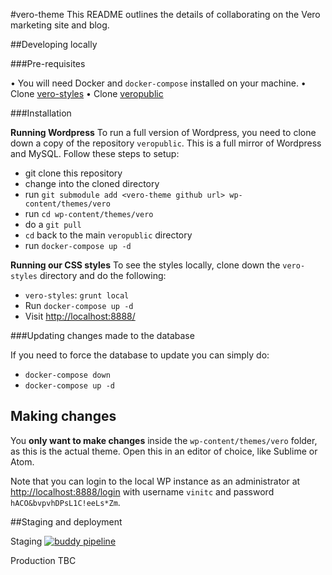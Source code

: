 #vero-theme
This README outlines the details of collaborating on the Vero marketing site and blog.

##Developing locally

###Pre-requisites

• You will need Docker and `docker-compose` installed on your machine.
• Clone [vero-styles](https://github.com/getvero/vero-styles)
• Clone [veropublic](https://github.com/getvero/veropublic)

###Installation

**Running Wordpress**
To run a full version of Wordpress, you need to clone down a copy of the repository `veropublic`. This is a full mirror of Wordpress and MySQL. Follow these steps to setup:

- git clone this repository
- change into the cloned directory
- run `git submodule add <vero-theme github url> wp-content/themes/vero`
- run `cd wp-content/themes/vero`
- do a `git pull`
- `cd` back to the main `veropublic` directory
- run `docker-compose up -d`

**Running our CSS styles**
To see the styles locally, clone down the `vero-styles` directory and do the following:

- `vero-styles`: `grunt local`
- Run `docker-compose up -d`
- Visit [http://localhost:8888/](http://localhost:8888/)

###Updating changes made to the database

If you need to force the database to update you can simply do:

- `docker-compose down` 
- `docker-compose up -d`

## Making changes

You **only want to make changes** inside the `wp-content/themes/vero` folder, as this is the actual theme. Open this in an editor of choice, like Sublime or Atom.

Note that you can login to the local WP instance as an administrator at [http://localhost:8888/login](http://localhost:8888/login) with username `vinitc` and password `hACO&bvpvhDPsL1C!eeLs*Zm`.

##Staging and deployment

Staging
[![buddy pipeline](https://app.buddy.works/getvero/vero-theme/pipelines/pipeline/127924/badge.svg?token=bdea566d3feff8982be762737eab5f0fef4d9a282dc247160d737981285dde41 "buddy pipeline")](https://app.buddy.works/getvero/vero-theme/pipelines/pipeline/127924)

Production
TBC